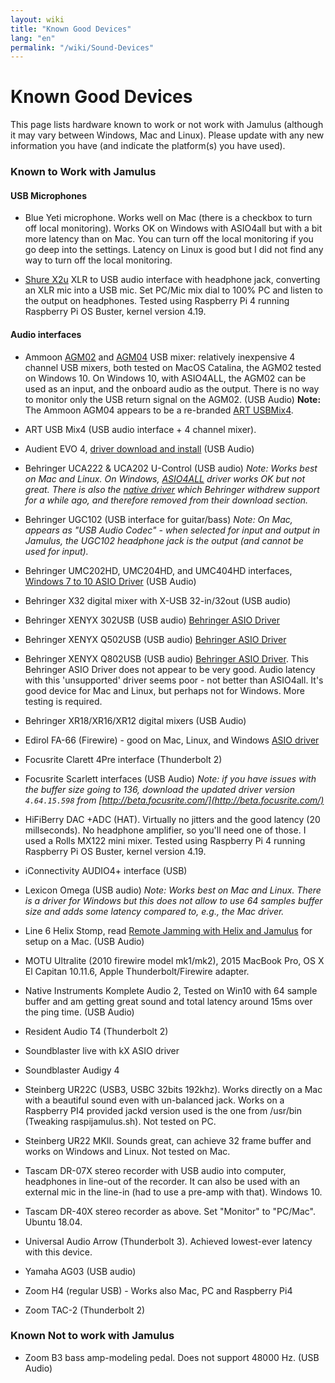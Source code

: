 ```yaml
---
layout: wiki
title: "Known Good Devices"
lang: "en"
permalink: "/wiki/Sound-Devices"
---
```


# Known Good Devices

This page lists hardware known to work or not work with Jamulus (although it may vary between Windows, Mac and Linux). Please update with any new information you have (and indicate the platform(s) you have used).

### Known to Work with Jamulus

#### USB Microphones

* Blue Yeti microphone. Works well on Mac (there is a checkbox to turn off local monitoring). Works OK on Windows with ASIO4all but with a bit more latency than on Mac. You can turn off the local monitoring if you go deep into the settings. Latency on Linux is good but I did not find any way to turn off the local monitoring.

* [Shure X2u](https://www.shure.com/en-GB/products/accessories/x2u-xlr-usb-interface) XLR to USB audio interface with headphone jack, converting an XLR mic into a USB mic. Set PC/Mic mix dial to 100% PC and listen to the output on headphones. Tested using Raspberry Pi 4 running Raspberry Pi OS Buster, kernel version 4.19.


#### Audio interfaces

* Ammoon [AGM02](https://www.ammoon.com/p-i3974.html) and [AGM04](https://www.ammoon.com/p-i4049.html) USB mixer: relatively inexpensive 4 channel USB mixers, both tested on MacOS Catalina, the AGM02 tested on Windows 10. On Windows 10, with ASIO4ALL, the AGM02 can be used as an input, and the onboard audio as the output. There is no way to monitor only the USB return signal on the AGM02.  (USB Audio)
**Note:** The Ammoon AGM04 appears to be a re-branded [ART USBMix4](https://artproaudio.com/product/usbmix4-four-channel-mixer-usb-audio-interface/).

* ART USB Mix4 (USB audio interface + 4 channel mixer).

* Audient EVO 4, [driver download and install](https://evo.audio/driver-installation/) (USB Audio)

* Behringer UCA222 & UCA202 U-Control (USB audio) _Note: Works best on Mac and Linux. On Windows, [ASIO4ALL](https://www.asio4all.org/) driver works OK but not great. There is also the [native driver](http://www.behringerdownload.de/_software/BEHRINGER_2902_X64_2.8.40.zip) which Behringer withdrew support for a while ago, and therefore removed from their download section._

* Behringer UGC102 (USB interface for guitar/bass) _Note: On Mac, appears as "USB Audio Codec" - when selected for input and output in Jamulus, the UGC102 headphone jack is the output (and cannot be used for input)._

* Behringer UMC202HD, UMC204HD, and UMC404HD interfaces, [Windows 7 to 10 ASIO Driver](http://downloads.music-group.com/software/behringer/UMC/UMC-Driver_4-59-0.zip) (USB Audio)

* Behringer X32 digital mixer with X-USB 32-in/32out (USB audio)

* Behringer XENYX 302USB (USB audio) [Behringer ASIO Driver](http://www.behringerdownload.de/_software/BEHRINGER_2902_X64_2.8.40.zip)

* Behringer XENYX Q502USB (USB audio) [Behringer ASIO Driver](http://www.behringerdownload.de/_software/BEHRINGER_2902_X64_2.8.40.zip)

* Behringer XENYX Q802USB (USB audio) [Behringer ASIO Driver](http://www.behringerdownload.de/_software/BEHRINGER_2902_X64_2.8.40.zip).  This Behringer ASIO Driver does not appear to be very good.  Audio latency with this 'unsupported' driver seems poor - not better than ASIO4all.  It's good device for Mac and Linux, but perhaps not for Windows.  More testing is required.

* Behringer XR18/XR16/XR12 digital mixers (USB Audio)

* Edirol FA-66 (Firewire) - good on Mac, Linux, and Windows [ASIO driver](https://www.roland.com/global/products/fa-66/downloads/)

* Focusrite Clarett 4Pre interface (Thunderbolt 2)

* Focusrite Scarlett interfaces (USB Audio) _Note: if you have issues with the buffer size going to 136, download the updated driver version `4.64.15.598` from [http://beta.focusrite.com/](http://beta.focusrite.com/)_

* HiFiBerry DAC +ADC (HAT). Virtually no jitters and the good latency (20 millseconds). No headphone amplifier, so you'll need one of those. I used a Rolls MX122 mini mixer. Tested using Raspberry Pi 4 running Raspberry Pi OS Buster, kernel version 4.19.

* iConnectivity AUDIO4+ interface (USB)

* Lexicon Omega (USB audio) _Note: Works best on Mac and Linux. There is a driver for Windows but this does not allow to use 64 samples buffer size and adds some latency compared to, e.g., the Mac driver._

* Line 6 Helix Stomp, read [Remote Jamming with Helix and Jamulus](https://jimamsden.wordpress.com/2020/04/04/remote-jamming-with-helix-and-jamulus/) for setup on a Mac. (USB Audio)

* MOTU Ultralite (2010 firewire model mk1/mk2), 2015 MacBook Pro, OS X El Capitan 10.11.6, Apple Thunderbolt/Firewire adapter.

* Native Instruments Komplete Audio 2, Tested on Win10 with 64 sample buffer and am getting great sound and total latency around 15ms over the ping time. (USB Audio)

* Resident Audio T4 (Thunderbolt 2)

* Soundblaster live with kX ASIO driver

* Soundblaster Audigy 4

* Steinberg UR22C (USB3, USBC 32bits 192khz). Works directly on a Mac with a beautiful sound even with un-balanced jack. Works on a Raspberry PI4 provided jackd version used is the one from /usr/bin (Tweaking raspijamulus.sh).  Not tested on PC.

* Steinberg UR22 MKII. Sounds great, can achieve 32 frame buffer and works on Windows and Linux. Not tested on Mac.

* Tascam DR-07X stereo recorder with USB audio into computer,  headphones in line-out of the recorder. It can also be used with an external mic in the line-in (had to use a pre-amp with that). Windows 10.

* Tascam DR-40X stereo recorder as above. Set "Monitor" to "PC/Mac". Ubuntu 18.04.

* Universal Audio Arrow (Thunderbolt 3). Achieved lowest-ever latency with this device.

* Yamaha AG03 (USB audio)

* Zoom H4 (regular USB) - Works also Mac, PC and Raspberry Pi4

* Zoom TAC-2 (Thunderbolt 2)

### Known Not to work with Jamulus
* Zoom B3 bass amp-modeling pedal. Does not support 48000 Hz. (USB Audio)
